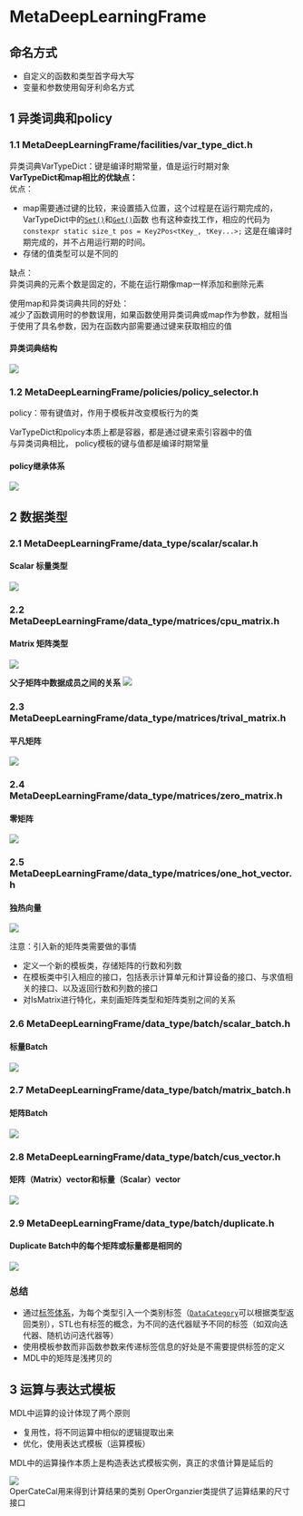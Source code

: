 # MetaDeepLearningFrame  
## 命名方式  
* 自定义的函数和类型首字母大写   
* 变量和参数使用匈牙利命名方式

## 1 异类词典和policy
### 1.1 MetaDeepLearningFrame/facilities/var_type_dict.h  
异类词典VarTypeDict：键是编译时期常量，值是运行时期对象  
**VarTypeDict和map相比的优缺点：**  
优点：
- map需要通过键的比较，来设置插入位置，这个过程是在运行期完成的，VarTypeDict中的[`Set()`](https://github.com/1274085042/MDL/blob/main/MetaDeepLearningFrame/facilities/var_type_dict.h#L96)和[`Get()`](https://github.com/1274085042/MDL/blob/main/MetaDeepLearningFrame/facilities/var_type_dict.h#L118)函数
也有这种查找工作，相应的代码为 ```constexpr static size_t pos = Key2Pos<tKey_, tKey...>;``` 这是在编译时期完成的，并不占用运行期的时间。  
- 存储的值类型可以是不同的   

缺点：  
异类词典的元素个数是固定的，不能在运行期像map一样添加和删除元素      

使用map和异类词典共同的好处：  
减少了函数调用时的参数误用，如果函数使用异类词典或map作为参数，就相当于使用了具名参数，因为在函数内部需要通过键来获取相应的值     

#### 异类词典结构
![][image1]  

### 1.2 MetaDeepLearningFrame/policies/policy_selector.h    
policy：带有键值对，作用于模板并改变模板行为的类  

VarTypeDict和policy本质上都是容器，都是通过键来索引容器中的值  
与异类词典相比， policy模板的键与值都是编译时期常量    
  
#### policy继承体系
![][image2]

## 2 数据类型
### 2.1 MetaDeepLearningFrame/data_type/scalar/scalar.h
#### Scalar 标量类型  
![][image3]  

### 2.2 MetaDeepLearningFrame/data_type/matrices/cpu_matrix.h
#### Matrix 矩阵类型
![][image4]  

**父子矩阵中数据成员之间的关系**
![][image5]

### 2.3 MetaDeepLearningFrame/data_type/matrices/trival_matrix.h
#### 平凡矩阵  
![][image6]
### 2.4 MetaDeepLearningFrame/data_type/matrices/zero_matrix.h
#### 零矩阵  
![][image7]  

### 2.5 MetaDeepLearningFrame/data_type/matrices/one_hot_vector.h    
#### 独热向量  
![][image8]    

注意：引入新的矩阵类需要做的事情  
* 定义一个新的模板类，存储矩阵的行数和列数
* 在模板类中引入相应的接口，包括表示计算单元和计算设备的接口、与求值相关的接口、以及返回行数和列数的接口  
* 对IsMatrix进行特化，来刻画矩阵类型和矩阵类别之间的关系   

### 2.6 MetaDeepLearningFrame/data_type/batch/scalar_batch.h  
#### 标量Batch  
![][image12]

### 2.7 MetaDeepLearningFrame/data_type/batch/matrix_batch.h  
#### 矩阵Batch
![][image9]  

### 2.8 MetaDeepLearningFrame/data_type/batch/cus_vector.h 
#### 矩阵（Matrix）vector和标量（Scalar）vector  
![][image10]

### 2.9 MetaDeepLearningFrame/data_type/batch/duplicate.h  
#### Duplicate Batch中的每个矩阵或标量都是相同的
![][image11]

### 总结
* 通过[标签体系](https://github.com/1274085042/MDL/blob/main/MetaDeepLearningFrame/data_type/facilities/tags.h)，为每个类型引入一个类别标签（[`DataCategory`](https://github.com/1274085042/MDL/blob/main/MetaDeepLearningFrame/data_type/facilities/traits.h#L111)可以根据类型返回类别），STL也有标签的概念，为不同的迭代器赋予不同的标签（如双向迭代器、随机访问迭代器等） 
* 使用模板参数而非函数参数来传递标签信息的好处是不需要提供标签的定义  
* MDL中的矩阵是浅拷贝的 
  
## 3 运算与表达式模板
MDL中运算的设计体现了两个原则
- 复用性，将不同运算中相似的逻辑提取出来  
- 优化，使用表达式模板（运算模板）  

MDL中的运算操作本质上是构造表达式模板实例，真正的求值计算是延后的  

![][image13]  
OperCateCal用来得到计算结果的类别
OperOrganzier类提供了运算结果的尺寸接口


[//]: # (reference)  
[image1]: ./Explanation/VarTypeDict.png 
[image2]: ./Explanation/policy.png
[image3]: ./Explanation/Scalar.png
[image4]: ./Explanation/CPU_Matrix.png
[image5]: ./Explanation/SubMatrix.png
[image6]: ./Explanation/Trival_Matrix.png
[image7]: ./Explanation/Zero_Matrix.png
[image8]: ./Explanation/OneHot_Vector.png
[image9]: ./Explanation/Matrix_Batch.png
[image10]: ./Explanation/Cus_Vector.png
[image11]: ./Explanation/Duplicate.png  
[image12]: ./Explanation/Scalar_Batch.png
[image13]: ./Explanation/Operator.png